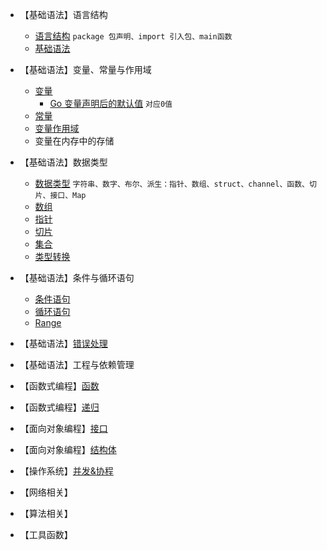 - 【基础语法】语言结构
  - [语言结构](https://www.runoob.com/go/go-program-structure.html) `package 包声明、import 引入包、main函数`
  - [基础语法](https://www.runoob.com/go/go-basic-syntax.html)
- 【基础语法】变量、常量与作用域
  - [变量](https://www.runoob.com/go/go-variables.html)
    - [Go 变量声明后的默认值](https://blog.csdn.net/benben_2015/article/details/78777454) `对应0值`
  - [常量](https://www.runoob.com/go/go-constants.html)
  - [变量作用域](https://www.runoob.com/go/go-scope-rules.html)
  - 变量在内存中的存储
- 【基础语法】数据类型
  - [数据类型](https://www.runoob.com/go/go-data-types.html) `字符串、数字、布尔、派生：指针、数组、struct、channel、函数、切片、接口、Map`
  - [数组](https://www.runoob.com/go/go-arrays.html)
  - [指针](https://www.runoob.com/go/go-pointers.html)
  - [切片](https://www.runoob.com/go/go-slice.html)
  - [集合](https://www.runoob.com/go/go-map.html)
  - [类型转换](https://www.runoob.com/go/go-type-casting.html)
- 【基础语法】条件与循环语句
  - [条件语句](https://www.runoob.com/go/go-decision-making.html)
  - [循环语句](https://www.runoob.com/go/go-loops.html)
  - [Range](https://www.runoob.com/go/go-range.html)
- 【基础语法】[错误处理](https://www.runoob.com/go/go-error-handling.html)
- 【基础语法】工程与依赖管理

- 【函数式编程】[函数](https://www.runoob.com/go/go-functions.html)
- 【函数式编程】[递归](https://www.runoob.com/go/go-recursion.html)

- 【面向对象编程】[接口](https://www.runoob.com/go/go-interfaces.html)
- 【面向对象编程】[结构体](https://www.runoob.com/go/go-structures.html)

- 【操作系统】[并发&协程](https://www.runoob.com/go/go-concurrent.html)

- 【网络相关】

- 【算法相关】

- 【工具函数】